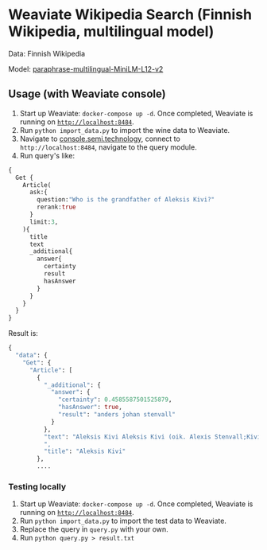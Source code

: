# Weaviate Wikipedia Search (Finnish Wikipedia, multilingual model)

Data: Finnish Wikipedia

Model: [paraphrase-multilingual-MiniLM-L12-v2](https://huggingface.co/sentence-transformers/paraphrase-multilingual-MiniLM-L12-v2)


## Usage (with Weaviate console)

1. Start up Weaviate: `docker-compose up -d`. Once completed, Weaviate is running on [`http://localhost:8484`]().
3. Run `python import_data.py` to import the wine data to Weaviate.
4. Navigate to [console.semi.technology](https://console.semi.technology/), connect to `http://localhost:8484`, navigate to the query module.
5. Run query's like:
```graphql
{
  Get {
    Article(
      ask:{
        question:"Who is the grandfather of Aleksis Kivi?"
        rerank:true
      }
      limit:3,
    ){
      title
      text
      _additional{
        answer{
          certainty
          result
          hasAnswer
        }
      }
    }
  }
}
```

Result is:

```graphql
{
  "data": {
    "Get": {
      "Article": [
        {
          "_additional": {
            "answer": {
              "certainty": 0.4585587501525879,
              "hasAnswer": true,
              "result": "anders johan stenvall"
            }
          },
          "text": "Aleksis Kivi Aleksis Kivi (oik. Alexis Stenvall;Kivien nimet. Yle.fi: Aristoteleen kantaapää. 10. lokakuuta 1834 Nurmijärvi – 31. joulukuuta 1872 Tuusula) oli suomalainen kirjailija. Kivi kirjoitti kansallisromaanin aseman saavuttaneen romaanin \"Seitsemän veljestä\" (1870), näytelmiä kuten \"Nummisuutarit\" (1864) ja runoja.\"Suuri henkilökirja\" 2001, s.336. Kiven teksteissä on sekä romanttisia että realistisia piirteitä. Kivi kykeni luomaan usealla kirjallisuuden alalla korkeatasoisen tuotannon aikana, jolloin suomenkielisen kirjallisuuden perinnettä, kansanrunoutta lukuun ottamatta, ei ollut olemassa. Kivi oli ensimmäinen suomalainen ammattikirjailija. 1900-luvun alun Kivi-renessanssista alkaen hän on ollut Suomen kansalliskirjailija. Useita Aleksis Kiven runoja ja teoksiin sisältyviä laulutekstejä on sävelletty lauluiksi. Näitä ovat muun muassa ”Onnelliset”, ”Keinu”, ”Metsämiehen laulu”, ”Oravan laulu”, ”Sydämeni laulu”, ”Seitsemän miehen voima” ja ”Mitä minä huolin”. Kiven isoisän isällä Johan Stenvallilla oli ollut Nurmijärven Palojoella sotilastorppa vuodesta 1766. Vanhimmat tunnetut esivanhemmat ovat Yrjö Blomstedtin mukaan Janakkalasta. Äidinisä Antti Hamberg eli seppänä Tuusulan Nahkelassa. Aleksis Kiven isänisä Anders Johan Stenvall oli merimies. Kirjailijan oma isä Erik Stenvall oli asunut lapsuutensa Helsingissä.......
          ",
          "title": "Aleksis Kivi"
        },
        ....
```

### Testing locally


1. Start up Weaviate: `docker-compose up -d`. Once completed, Weaviate is running on [`http://localhost:8484`]().
2. Run `python import_data.py` to import the test data to Weaviate.
3. Replace the query in `query.py` with your own.
4. Run `python query.py > result.txt`
